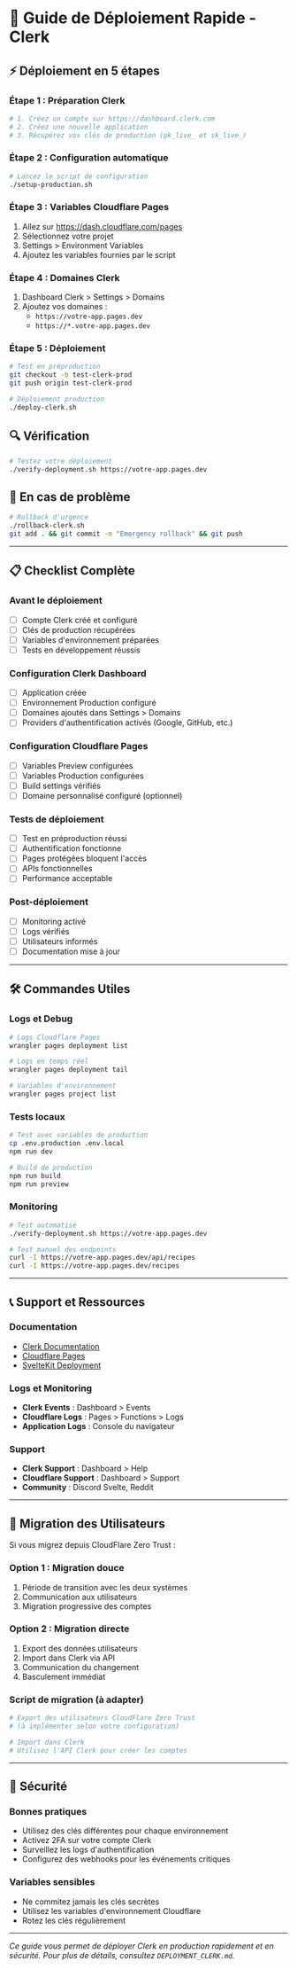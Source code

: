# 🚀 Guide de Déploiement Rapide - Clerk

## ⚡ Déploiement en 5 étapes

### **Étape 1 : Préparation Clerk**
```bash
# 1. Créez un compte sur https://dashboard.clerk.com
# 2. Créez une nouvelle application
# 3. Récupérez vos clés de production (pk_live_ et sk_live_)
```

### **Étape 2 : Configuration automatique**
```bash
# Lancez le script de configuration
./setup-production.sh
```

### **Étape 3 : Variables Cloudflare Pages**
1. Allez sur https://dash.cloudflare.com/pages
2. Sélectionnez votre projet
3. Settings > Environment Variables
4. Ajoutez les variables fournies par le script

### **Étape 4 : Domaines Clerk**
1. Dashboard Clerk > Settings > Domains
2. Ajoutez vos domaines :
   - `https://votre-app.pages.dev`
   - `https://*.votre-app.pages.dev`

### **Étape 5 : Déploiement**
```bash
# Test en préproduction
git checkout -b test-clerk-prod
git push origin test-clerk-prod

# Déploiement production
./deploy-clerk.sh
```

## 🔍 Vérification
```bash
# Testez votre déploiement
./verify-deployment.sh https://votre-app.pages.dev
```

## 🚨 En cas de problème
```bash
# Rollback d'urgence
./rollback-clerk.sh
git add . && git commit -m "Emergency rollback" && git push
```

---

## 📋 Checklist Complète

### **Avant le déploiement**
- [ ] Compte Clerk créé et configuré
- [ ] Clés de production récupérées
- [ ] Variables d'environnement préparées
- [ ] Tests en développement réussis

### **Configuration Clerk Dashboard**
- [ ] Application créée
- [ ] Environnement Production configuré
- [ ] Domaines ajoutés dans Settings > Domains
- [ ] Providers d'authentification activés (Google, GitHub, etc.)

### **Configuration Cloudflare Pages**
- [ ] Variables Preview configurées
- [ ] Variables Production configurées
- [ ] Build settings vérifiés
- [ ] Domaine personnalisé configuré (optionnel)

### **Tests de déploiement**
- [ ] Test en préproduction réussi
- [ ] Authentification fonctionne
- [ ] Pages protégées bloquent l'accès
- [ ] APIs fonctionnelles
- [ ] Performance acceptable

### **Post-déploiement**
- [ ] Monitoring activé
- [ ] Logs vérifiés
- [ ] Utilisateurs informés
- [ ] Documentation mise à jour

---

## 🛠️ Commandes Utiles

### **Logs et Debug**
```bash
# Logs Cloudflare Pages
wrangler pages deployment list

# Logs en temps réel
wrangler pages deployment tail

# Variables d'environnement
wrangler pages project list
```

### **Tests locaux**
```bash
# Test avec variables de production
cp .env.production .env.local
npm run dev

# Build de production
npm run build
npm run preview
```

### **Monitoring**
```bash
# Test automatisé
./verify-deployment.sh https://votre-app.pages.dev

# Test manuel des endpoints
curl -I https://votre-app.pages.dev/api/recipes
curl -I https://votre-app.pages.dev/recipes
```

---

## 📞 Support et Ressources

### **Documentation**
- [Clerk Documentation](https://clerk.com/docs)
- [Cloudflare Pages](https://developers.cloudflare.com/pages/)
- [SvelteKit Deployment](https://kit.svelte.dev/docs/adapters)

### **Logs et Monitoring**
- **Clerk Events** : Dashboard > Events
- **Cloudflare Logs** : Pages > Functions > Logs
- **Application Logs** : Console du navigateur

### **Support**
- **Clerk Support** : Dashboard > Help
- **Cloudflare Support** : Dashboard > Support
- **Community** : Discord Svelte, Reddit

---

## 🎯 Migration des Utilisateurs

Si vous migrez depuis CloudFlare Zero Trust :

### **Option 1 : Migration douce**
1. Période de transition avec les deux systèmes
2. Communication aux utilisateurs
3. Migration progressive des comptes

### **Option 2 : Migration directe**
1. Export des données utilisateurs
2. Import dans Clerk via API
3. Communication du changement
4. Basculement immédiat

### **Script de migration** (à adapter)
```bash
# Export des utilisateurs CloudFlare Zero Trust
# (à implémenter selon votre configuration)

# Import dans Clerk
# Utilisez l'API Clerk pour créer les comptes
```

---

## 🔐 Sécurité

### **Bonnes pratiques**
- Utilisez des clés différentes pour chaque environnement
- Activez 2FA sur votre compte Clerk
- Surveillez les logs d'authentification
- Configurez des webhooks pour les événements critiques

### **Variables sensibles**
- Ne commitez jamais les clés secrètes
- Utilisez les variables d'environnement Cloudflare
- Rotez les clés régulièrement

---

*Ce guide vous permet de déployer Clerk en production rapidement et en sécurité. Pour plus de détails, consultez `DEPLOYMENT_CLERK.md`.*
